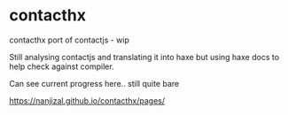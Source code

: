 # contacthx
contacthx port of contactjs - wip
  
Still analysing contactjs and translating it into haxe but using haxe docs to help check against compiler.
  
Can see current progress here.. still quite bare
  
https://nanjizal.github.io/contacthx/pages/  
